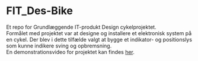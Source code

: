 # FIT_Des-Bike

Et repo for Grundlæggende IT-produkt Design cykelprojektet.  
Formålet med projektet var at designe og installere et elektronisk system på en cykel.
Der blev i dette tilfælde valgt at bygge et indikator- og positionslys som kunne indikere sving og opbremsning.  
En demonstrationsvideo for projektet kan findes [her](https://youtu.be/tOHQS_oNwDI).
